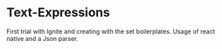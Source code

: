 # Text-Expressions

First trial with Ignite and creating with the set boilerplates.  Usage of react native and a Json parser.
